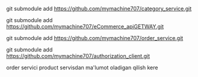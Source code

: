 git submodule add https://github.com/mymachine707/category_service.git

git submodule add https://github.com/mymachine707/eCommerce_apiGETWAY.git


git submodule add https://github.com/mymachine707/order_service.git

git submodule add https://github.com/mymachine707/authorization_client.git

order servici product servisdan ma'lumot oladigan qilish kere